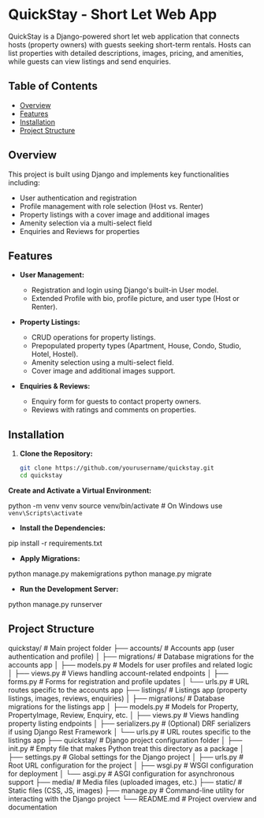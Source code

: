 # QuickStay - Short Let Web App

QuickStay is a Django-powered short let web application that connects hosts (property owners) with guests seeking short-term rentals. Hosts can list properties with detailed descriptions, images, pricing, and amenities, while guests can view listings and send enquiries.

## Table of Contents

- [Overview](#overview)
- [Features](#features)
- [Installation](#installation)
- [Project Structure](#project-structure)
<!-- - [API Endpoints](#api-endpoints)
- [Usage](#usage)
- [Contributing](#contributing)
- [License](#license) -->

## Overview

This project is built using Django and implements key functionalities including:
- User authentication and registration
- Profile management with role selection (Host vs. Renter)
- Property listings with a cover image and additional images
- Amenity selection via a multi-select field
- Enquiries and Reviews for properties

## Features

- **User Management:**  
  - Registration and login using Django's built-in User model.
  - Extended Profile with bio, profile picture, and user type (Host or Renter).

- **Property Listings:**  
  - CRUD operations for property listings.
  - Prepopulated property types (Apartment, House, Condo, Studio, Hotel, Hostel).
  - Amenity selection using a multi-select field.
  - Cover image and additional images support.

- **Enquiries & Reviews:**  
  - Enquiry form for guests to contact property owners.
  - Reviews with ratings and comments on properties.

## Installation

1. **Clone the Repository:**

   ```bash
   git clone https://github.com/yourusername/quickstay.git
   cd quickstay

**Create and Activate a Virtual Environment:**

python -m venv venv
source venv/bin/activate   # On Windows use `venv\Scripts\activate`

- **Install the Dependencies:**

pip install -r requirements.txt

- **Apply Migrations:**

python manage.py makemigrations
python manage.py migrate

- **Run the Development Server:**

python manage.py runserver


## Project Structure

quickstay/ # Main project folder ├── accounts/ # Accounts app (user authentication and profile) │ ├── migrations/ # Database migrations for the accounts app │ ├── models.py # Models for user profiles and related logic │ ├── views.py # Views handling account-related endpoints │ ├── forms.py # Forms for registration and profile updates │ └── urls.py # URL routes specific to the accounts app ├── listings/ # Listings app (property listings, images, reviews, enquiries) │ ├── migrations/ # Database migrations for the listings app │ ├── models.py # Models for Property, PropertyImage, Review, Enquiry, etc. │ ├── views.py # Views handling property listing endpoints │ ├── serializers.py # (Optional) DRF serializers if using Django Rest Framework │ └── urls.py # URL routes specific to the listings app ├── quickstay/ # Django project configuration folder │ ├── init.py # Empty file that makes Python treat this directory as a package │ ├── settings.py # Global settings for the Django project │ ├── urls.py # Root URL configuration for the project │ ├── wsgi.py # WSGI configuration for deployment │ └── asgi.py # ASGI configuration for asynchronous support ├── media/ # Media files (uploaded images, etc.) ├── static/ # Static files (CSS, JS, images) ├── manage.py # Command-line utility for interacting with the Django project └── README.md # Project overview and documentation
